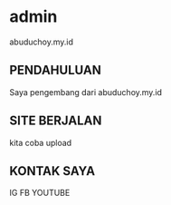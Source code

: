 # admin

abuduchoy.my.id

## PENDAHULUAN

Saya pengembang dari abuduchoy.my.id


## SITE BERJALAN

kita coba upload

## KONTAK SAYA

IG
FB
YOUTUBE


